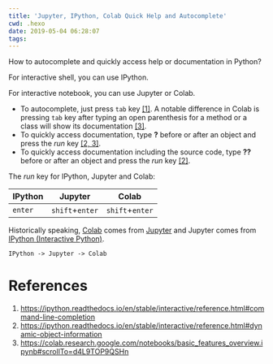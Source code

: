```yaml
---
title: 'Jupyter, IPython, Colab Quick Help and Autocomplete'
cwd: .hexo
date: 2019-05-04 06:28:07
tags:
---
```


How to autocomplete and quickly access help or documentation in Python?

For interactive shell, you can use IPython.

For interactive notebook, you can use Jupyter or Colab.

* To autocomplete, just press `tab` key [[1]](#References). A notable difference in Colab is pressing `tab` key after typing an open parenthesis for a method or a class will show its documentation [[3]](#References).
* To quickly access documentation, type **?** before or after an object and press the *run* key [[2, 3]](#References).
* To quickly access documentation including the source code, type **??** before or after an object and press the *run* key [[2]](#References).

The *run* key for IPython, Jupyter and Colab:

IPython | Jupyter | Colab
--------|---------|--------
`enter` | `shift`+`enter` | `shift`+`enter`


Historically speaking, [Colab](https://colab.research.google.com) comes from [Jupyter](https://en.wikipedia.org/wiki/Project_Jupyter) and Jupyter comes from [IPython (Interactive Python)](https://en.wikipedia.org/wiki/IPython).

```
IPython -> Jupyter -> Colab
```

# References
1. https://ipython.readthedocs.io/en/stable/interactive/reference.html#command-line-completion
2. https://ipython.readthedocs.io/en/stable/interactive/reference.html#dynamic-object-information
3. https://colab.research.google.com/notebooks/basic_features_overview.ipynb#scrollTo=d4L9TOP9QSHn
